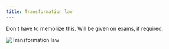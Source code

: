 ```yaml
---
title: Transformation law
---
```


Don't have to memorize this. Will be given on exams, if required.

![Transformation law](/ME1033/transformation-law.png)
